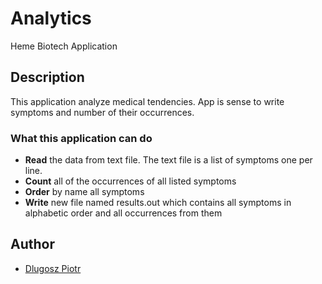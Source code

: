 # Analytics

Heme Biotech Application

## Description

This application analyze medical tendencies. App is sense to write symptoms and number of their occurrences.

### What this application can do

* **Read** the data from text file. The text file is a list of symptoms one per line.
* **Count** all of the occurrences of all listed symptoms
* **Order** by name all symptoms
* **Write** new file named results.out which contains all symptoms in alphabetic order and all occurrences from them

## Author

* [Dlugosz Piotr](https://github.com/dlugi57)
